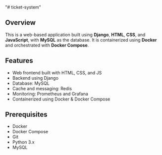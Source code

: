 "# ticket-system" 
## Overview
This is a web-based application built using **Django**, **HTML**, **CSS**, and **JavaScript**, with **MySQL** as the database. It is containerized using **Docker** and orchestrated with **Docker Compose**.

## Features
- Web frontend built with HTML, CSS, and JS
- Backend using Django
- Database: MySQL
- Cache and messaging: Redis
- Monitoring: Prometheus and Grafana
- Containerized using Docker & Docker Compose

## Prerequisites
- Docker
- Docker Compose
- Git
- Python 3.x
- MySQL
